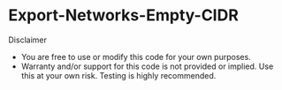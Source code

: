 # Export-Networks-Empty-CIDR

Disclaimer
  * You are free to use or modify this code for your own purposes.
  * Warranty and/or support for this code is not provided or implied.  Use this at your own risk.  Testing is highly recommended.
